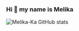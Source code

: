 ### Hi 👋 my name is Melika

![ Melika-Ka GitHub stats](https://github-readme-stats.vercel.app/api?username=Melika-Ka&show_icons=true&theme=cobalt)

<!--
**Melika-Ka/Melika-Ka** is a ✨ _special_ ✨ repository because its `README.md` (this file) appears on your GitHub profile.

Here are some ideas to get you started:

- 🔭 I’m currently working on ...
- 🌱 I’m currently learning ...
- 👯 I’m looking to collaborate on ...
- 🤔 I’m looking for help with ...
- 💬 Ask me about ...
- 📫 How to reach me: ...
- 😄 Pronouns: ...
- ⚡ Fun fact: ...
-->
